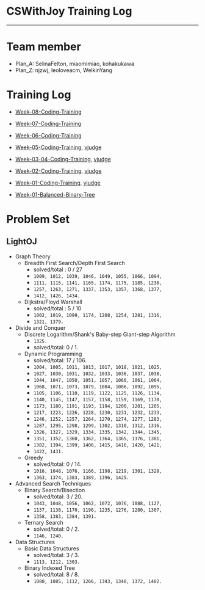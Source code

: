 # CSWithJoy Training Log
---
# Team member

* Plan_A: SelinaFelton, miaomimiao, kohakukawa
* Plan_Z: njzwj, leoloveacm, WelkinYang

# Training Log
* [Week-08-Coding-Training](https://github.com/CSWithJoy/Week-08-Coding-Training)

* [Week-07-Coding-Training](https://github.com/CSWithJoy/Week-07-Coding-Training)

* [Week-06-Coding-Training](https://github.com/CSWithJoy/Week-06-Coding-Training)

* [Week-05-Coding-Training](https://github.com/CSWithJoy/Week-05-Coding-Training), [vjudge](http://acm.hust.edu.cn/vjudge/contest/view.action?cid=116057#overview)
* [Week-03-04-Coding-Training](https://github.com/CSWithJoy/Week-03-04-Coding-Training), [vjudge](http://acm.hust.edu.cn/vjudge/contest/view.action?cid=114291#overview)
* [Week-02-Coding-Training](https://github.com/CSWithJoy/Week-02-Coding-Training), [vjudge](http://acm.hust.edu.cn/vjudge/contest/toEditContest.action?cid=113422)
* [Week-01-Coding-Training](https://github.com/CSWithJoy/Week-01-Coding-Training), [vjudge](http://acm.hust.edu.cn/vjudge/contest/view.action?cid=113219#overview)
* [Week-01-Balanced-Binary-Tree](https://github.com/CSWithJoy/Week-01-Balanced-Binary-Tree)

# Problem Set
## LightOJ
* Graph Theory
	* Breadth First Search/Depth First Search
		* solved/total : 0 / 27
		* `1009, 1012, 1039, 1046, 1049, 1055, 1066, 1094,`
		* `1111, 1115, 1141, 1165, 1174, 1175, 1185, 1238,`
		* `1257, 1263, 1271, 1337, 1353, 1357, 1368, 1377,`
		* `1412, 1426, 1434.`
	* Dijkstra/Floyd Warshall
		* solved/total : 5 / 10
		* `1002, 1019, 1099, 1174, 1208, 1254, 1281, 1316,`
		* `1321, 1379.`	
* Divide and Conquer
	* Discrete Logarithm/Shank's Baby-step Giant-step Algorithm
		* `1325.`
		* solved/total: 0 / 1.
	* Dynamic Programming
		* solved/total: 17 / 106.
		* `1004, 1005, 1011, 1013, 1017, 1018, 1021, 1025,`
		* `1027, 1030, 1031, 1032, 1033, 1036, 1037, 1038,`
		* `1044, 1047, 1050, 1051, 1057, 1060, 1061, 1064,`
		* `1068, 1071, 1073, 1079, 1084, 1086, 1092, 1095,`
		* `1105, 1106, 1110, 1119, 1122, 1125, 1126, 1134,`
		* `1140, 1145, 1147, 1157, 1158, 1159, 1169, 1170,`
		* `1173, 1180, 1191, 1193, 1194, 1200, 1201, 1205,`
		* `1217, 1223, 1226, 1228, 1230, 1231, 1232, 1233,`
		* `1246, 1252, 1257, 1264, 1270, 1274, 1277, 1283,`
		* `1287, 1295, 1298, 1299, 1302, 1310, 1312, 1316,`
		* `1326, 1327, 1329, 1334, 1335, 1342, 1344, 1345,`
		* `1351, 1352, 1360, 1362, 1364, 1365, 1376, 1381,`
		* `1382, 1394, 1399, 1406, 1415, 1416, 1420, 1421,`
		* `1422, 1431.`
	* Greedy
		* solved/total: 0 / 14.
		* `1016, 1048, 1076, 1166, 1198, 1219, 1301, 1328,`
		* `1363, 1374, 1383, 1389, 1396, 1425.`
* Advanced Search Techniques
	* Binary Search/Bisection
		* solved/total: 3 / 20.
		* `1043, 1048, 1056, 1062, 1072, 1076, 1088, 1127,`
		* `1137, 1138, 1170, 1196, 1235, 1276, 1280, 1307,`
		* `1358, 1383, 1384, 1391.`
	* Ternary Search
		* solved/total: 0 / 2.
		* `1146, 1240.`
* Data Structures
	* Basic Data Structures
		* solved/total: 3 / 3.
		* `1113, 1212, 1303.`
	* Binary Indexed Tree
		* solved/total: 8 / 8.
		* `1080, 1085, 1112, 1266, 1343, 1348, 1372, 1402.`